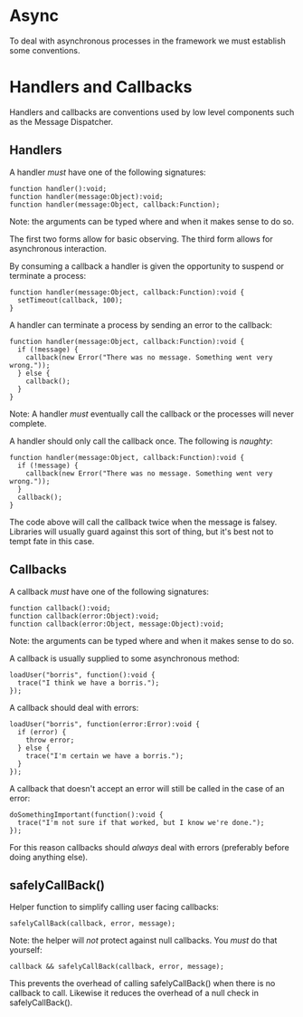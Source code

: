 # Async

To deal with asynchronous processes in the framework we must establish some conventions.

# Handlers and Callbacks

Handlers and callbacks are conventions used by low level components such as the Message Dispatcher.

## Handlers

A handler *must* have one of the following signatures:

    function handler():void;
    function handler(message:Object):void;
    function handler(message:Object, callback:Function);

Note: the arguments can be typed where and when it makes sense to do so.

The first two forms allow for basic observing. The third form allows for asynchronous interaction.

By consuming a callback a handler is given the opportunity to suspend or terminate a process:

    function handler(message:Object, callback:Function):void {
      setTimeout(callback, 100);
    }

A handler can terminate a process by sending an error to the callback:

    function handler(message:Object, callback:Function):void {
      if (!message) {
        callback(new Error("There was no message. Something went very wrong."));
      } else {
        callback();
      }
    }

Note: A handler *must* eventually call the callback or the processes will never complete.

A handler should only call the callback once. The following is *naughty*:

    function handler(message:Object, callback:Function):void {
      if (!message) {
        callback(new Error("There was no message. Something went very wrong."));
      }
      callback();
    }

The code above will call the callback twice when the message is falsey. Libraries will usually guard against this sort of thing, but it's best not to tempt fate in this case.

## Callbacks

A callback *must* have one of the following signatures:

    function callback():void;
    function callback(error:Object):void;
    function callback(error:Object, message:Object):void;

Note: the arguments can be typed where and when it makes sense to do so.

A callback is usually supplied to some asynchronous method:

    loadUser("borris", function():void {
      trace("I think we have a borris.");
    });

A callback should deal with errors:

    loadUser("borris", function(error:Error):void {
      if (error) {
        throw error;
      } else {
        trace("I'm certain we have a borris.");
      }
    });

A callback that doesn't accept an error will still be called in the case of an error:

    doSomethingImportant(function():void {
      trace("I'm not sure if that worked, but I know we're done.");
    });

For this reason callbacks should *always* deal with errors (preferably before doing anything else).

## safelyCallBack()

Helper function to simplify calling user facing callbacks:

    safelyCallBack(callback, error, message);

Note: the helper will *not* protect against null callbacks. You *must* do that yourself:

    callback && safelyCallBack(callback, error, message);

This prevents the overhead of calling safelyCallBack() when there is no callback to call. Likewise it reduces the overhead of a null check in safelyCallBack().
